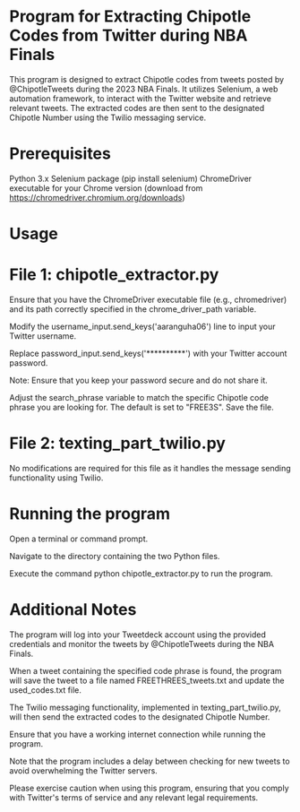 
# Program for Extracting Chipotle Codes from Twitter during NBA Finals

This program is designed to extract Chipotle codes from tweets posted by @ChipotleTweets during the 2023 NBA Finals. It utilizes Selenium, a web automation framework, to interact with the Twitter website and retrieve relevant tweets. The extracted codes are then sent to the designated Chipotle Number using the Twilio messaging service.

# Prerequisites

Python 3.x
Selenium package (pip install selenium)
ChromeDriver executable for your Chrome version (download from https://chromedriver.chromium.org/downloads)

# Usage

# File 1: chipotle_extractor.py
Ensure that you have the ChromeDriver executable file (e.g., chromedriver) and its path correctly specified in the chrome_driver_path variable.

Modify the username_input.send_keys('aaranguha06') line to input your Twitter username.

Replace password_input.send_keys('**********') with your Twitter account password.

Note: Ensure that you keep your password secure and do not share it.

Adjust the search_phrase variable to match the specific Chipotle code phrase you are looking for. The default is set to "FREE3S".
Save the file.

# File 2: texting_part_twilio.py

No modifications are required for this file as it handles the message sending functionality using Twilio.

# Running the program

Open a terminal or command prompt.

Navigate to the directory containing the two Python files.

Execute the command python chipotle_extractor.py to run the program.

# Additional Notes
The program will log into your Tweetdeck account using the provided credentials and monitor the tweets by @ChipotleTweets during the NBA Finals.

When a tweet containing the specified code phrase is found, the program will save the tweet to a file named FREETHREES_tweets.txt and update the used_codes.txt file.

The Twilio messaging functionality, implemented in texting_part_twilio.py, will then send the extracted codes to the designated Chipotle Number.

Ensure that you have a working internet connection while running the program.

Note that the program includes a delay between checking for new tweets to avoid overwhelming the Twitter servers.

Please exercise caution when using this program, ensuring that you comply with Twitter's terms of service and any relevant legal requirements.